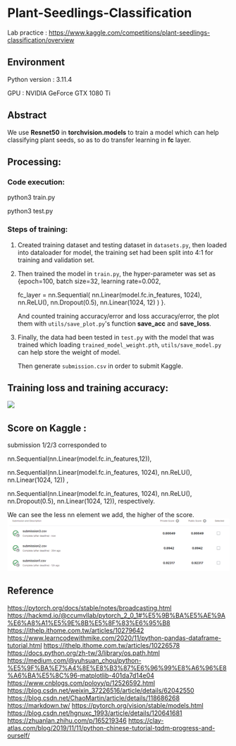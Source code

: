 # Plant-Seedlings-Classification
Lab practice : https://www.kaggle.com/competitions/plant-seedlings-classification/overview

## Environment
Python version : 3.11.4

GPU : NVIDIA GeForce GTX 1080 Ti


## Abstract
We use **Resnet50** in **torchvision.models** to train a model which can help classifying plant seeds, so as to do transfer learning in **fc** layer.

## Processing:
### Code execution:
python3 train.py

python3 test.py
### Steps of training:
1. Created training dataset and testing dataset in `datasets.py`, then loaded into dataloader for model, the training set had been split into 4:1 for training and validation set.
2. Then trained the model in `train.py`, the hyper-parameter was set as {epoch=100, batch size=32, learning rate=0.002,

   
    fc_layer = nn.Sequential(
        nn.Linear(model.fc.in_features, 1024),
        nn.ReLU(),
        nn.Dropout(0.5),
        nn.Linear(1024, 12)
    ) }.


   And counted training accuracy/error and loss accuracy/error, the plot them with `utils/save_plot.py`'s function **save_acc** and **save_loss**.

3. Finally, the data had been tested in `test.py` with the model that was trained which loading `trained_model_weight.pth`, `utils/save_model.py` can help store the weight of model.

   Then generate `submission.csv` in order to submit Kaggle.



   


## Training loss and training accuracy:
![](output/)

## Score on Kaggle :

submission 1/2/3 corresponded to 

nn.Sequential(nn.Linear(model.fc.in_features,12)),

nn.Sequential(nn.Linear(model.fc.in_features, 1024), nn.ReLU(), nn.Linear(1024, 12)) ,

nn.Sequential(nn.Linear(model.fc.in_features, 1024), nn.ReLU(), nn.Dropout(0.5), nn.Linear(1024, 12)), respectively.

We can see the less nn element we add, the higher of the score.
![](kaggle_score.png)

## Reference
https://pytorch.org/docs/stable/notes/broadcasting.html
https://hackmd.io/@ccumvllab/pytorch_2_0_1#%E5%9B%BA%E5%AE%9A%E6%A8%A1%E5%9E%8B%E5%8F%83%E6%95%B8
https://ithelp.ithome.com.tw/articles/10279642
https://www.learncodewithmike.com/2020/11/python-pandas-dataframe-tutorial.html
https://ithelp.ithome.com.tw/articles/10226578
https://docs.python.org/zh-tw/3/library/os.path.html
https://medium.com/@yuhsuan_chou/python-%E5%9F%BA%E7%A4%8E%E8%B3%87%E6%96%99%E8%A6%96%E8%A6%BA%E5%8C%96-matplotlib-401da7d14e04
https://www.cnblogs.com/poloyy/p/12526592.html
https://blog.csdn.net/weixin_37226516/article/details/62042550
https://blog.csdn.net/ChaoMartin/article/details/118686268
https://markdown.tw/
https://pytorch.org/vision/stable/models.html
https://blog.csdn.net/hgnuxc_1993/article/details/120641681
https://zhuanlan.zhihu.com/p/165219346
https://clay-atlas.com/blog/2019/11/11/python-chinese-tutorial-tqdm-progress-and-ourself/
